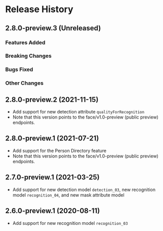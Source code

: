 # Release History

## 2.8.0-preview.3 (Unreleased)

### Features Added

### Breaking Changes

### Bugs Fixed

### Other Changes

## 2.8.0-preview.2 (2021-11-15)
- Add support for new detection attribute `qualityForRecognition`
- Note that this version points to the face/v1.0-preview (public preview) endpoints.

## 2.8.0-preview.1 (2021-07-21)

- Add support for the Person Directory feature
- Note that this version points to the face/v1.0-preview (public preview) endpoints.

## 2.7.0-preview.1 (2021-03-25)

- Add support for new detection model `detection_03`, new recognition model `recognition_04`, and new mask attribute model

## 2.6.0-preview.1 (2020-08-11)

- Add support for new recognition model `recognition_03`
